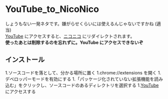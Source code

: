 # YouTube_to_NicoNico
しょうもない一発ネタです。嫌がらせくらいには使えるんじゃないですかね (適当)  
[YouTube](https://youtube.com) にアクセスすると、[ニコニコ](http://nicovideo.jp) にリダイレクトされます。  
**使ったあとは削除するのを忘れずに。YouTube にアクセスできないぞ**

## インストール
1.ソースコードを落として、分かる場所に置く
1.chrome://extensions を開く
1.デベロッパーモードを有効にする
1.「パッケージ化されていない拡張機能を読み込む」をクリックし、ソースコードのあるディレクトリを選択する
1.[YouTube](https://youtube.com) にアクセスする
